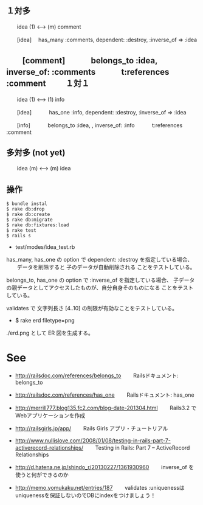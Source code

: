 
１対多
-------
　　idea (1) <--> (m) comment

　　[idea]
    　has_many :comments, dependent: :destroy, :inverse_of => :idea

　　[comment]
　　　belongs_to :idea, inverse_of: :comments
　　　t:references :comment
　　
１対１
-------
　　idea (1) <--> (1) info

　　[idea]
　　　has_one :info, dependent: :destroy, :inverse_of => :idea

　　[info]
　　　belongs_to :idea, , inverse_of: :info
　　　t:references :comment

多対多 (not yet)
------
　　idea (m) <--> (m) idea


操作
-----

    $ bundle instal
    $ rake db:drop
    $ rake db:create
    $ rake db:migrate
    $ rake db:fixtures:load
    $ rake test
    $ rails s

* test/modes/idea_test.rb

 has_many, has_one の option で dependent: :destroy を指定している場合、
　　データを削除すると 子のデータが自動削除される
 ことをテストしている。
 
 belongs_to, has_one の option で  :inverse_of を指定している場合、 
   子データの親データとしてアクセスしたものが、自分自身そのものになる
 ことをテストしている。

 validates で 文字列長さ [4..10] の制限が有効なことをテストしている。

* $ rake erd filetype=png

 ./erd.png として ER 図を生成する。


See
====
- http://railsdoc.com/references/belongs_to
　　Railsドキュメント: belongs_to
- http://railsdoc.com/references/has_one
　　Railsドキュメント: has_one

- http://merrill777.blog135.fc2.com/blog-date-201304.html
　　Rails3.2 でWebアプリケーションを作成

- http://railsgirls.jp/app/
　　Rails Girls アプリ・チュートリアル

- http://www.nullislove.com/2008/01/08/testing-in-rails-part-7-activerecord-relationships/
　　Testing in Rails: Part 7 – ActiveRecord Relationships

- http://d.hatena.ne.jp/shindo_r/20130227/1361930960
　　inverse_of を使うと何ができるのか

- http://memo.yomukaku.net/entries/187
　　validates :uniquenessはuniquenessを保証しないのでDBにindexをつけましょう！


